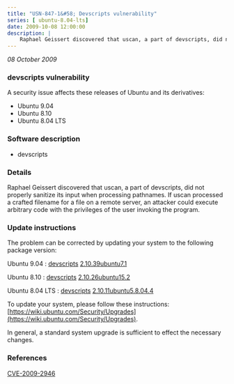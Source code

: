 ```yaml
---
title: "USN-847-1&#58; Devscripts vulnerability"
series: [ ubuntu-8.04-lts]
date: 2009-10-08 12:00:00
description: |
    Raphael Geissert discovered that uscan, a part of devscripts, did not properly sanitize its input when processing pathnames. If uscan processed a crafted filename for a file on a remote server, an attacker could execute arbitrary code with the privileges of the user invoking the program. 
--- 
```

 
 

*08 October 2009*

### devscripts vulnerability

A security issue affects these releases of Ubuntu and its derivatives:

* Ubuntu 9.04
* Ubuntu 8.10
* Ubuntu 8.04 LTS

### Software description

* devscripts 

### Details

Raphael Geissert discovered that uscan, a part of devscripts, did not properly sanitize its input when processing pathnames. If uscan processed a crafted filename for a file on a remote server, an attacker could execute arbitrary code with the privileges of the user invoking the program. 

### Update instructions

The problem can be corrected by updating your system to the following package version:

Ubuntu 9.04
 : [devscripts](https://launchpad.net/ubuntu/+source/devscripts) <span> [2.10.39ubuntu7.1](https://launchpad.net/ubuntu/+source/devscripts/2.10.39ubuntu7.1) </span> 

Ubuntu 8.10
 : [devscripts](https://launchpad.net/ubuntu/+source/devscripts) <span> [2.10.26ubuntu15.2](https://launchpad.net/ubuntu/+source/devscripts/2.10.26ubuntu15.2) </span> 

Ubuntu 8.04 LTS
 : [devscripts](https://launchpad.net/ubuntu/+source/devscripts) <span> [2.10.11ubuntu5.8.04.4](https://launchpad.net/ubuntu/+source/devscripts/2.10.11ubuntu5.8.04.4) </span> 

To update your system, please follow these instructions: [https://wiki.ubuntu.com/Security/Upgrades](https://wiki.ubuntu.com/Security/Upgrades).

In general, a standard system upgrade is sufficient to effect the necessary changes. 

### References

 
 [CVE-2009-2946](http://people.ubuntu.com/~ubuntu-security/cve/CVE-2009-2946)
 

